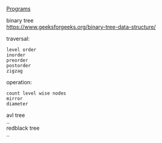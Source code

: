 [Programs](https://github.com/PiyushMittl/DS-ALGO/tree/master/trees)

binary tree  
https://www.geeksforgeeks.org/binary-tree-data-structure/

traversal:  
```
level order
inorder
preorder
postorder
zigzag
```

operation:  
```
count level wise nodes
mirror
diameter
```

avl tree  
..  
redblack tree  
..  
